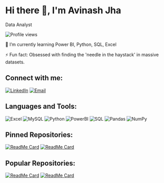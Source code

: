 # Hi there 👋, I'm Avinash Jha

Data Analyst

![Profile views](https://komarev.com/ghpvc/?username=Avinash-Jha19&color=blue)

🌱 I’m currently learning Power BI, Python, SQL, Excel

⚡ Fun fact: Obsessed with finding the 'needle in the haystack' in massive datasets. 

## Connect with me:
[![LinkedIn](https://img.shields.io/badge/-LinkedIn-blue?style=flat&logo=Linkedin&logoColor=white)](https://www.linkedin.com/in/avinash-jha19/)
[![Email](https://img.shields.io/badge/Email-D14836?style=flat&logo=Gmail&logoColor=white)](mailto:avinash19.work@gmail.com)

## Languages and Tools:
![Excel](https://img.shields.io/badge/Microsoft_Excel-217346?style=flat&logo=Microsoft-Excel&logoColor=white)
![MySQL](https://img.shields.io/badge/MySQL-4479A1?style=flat&logo=MySQL&logoColor=white)
![Python](https://img.shields.io/badge/Python-3776AB?style=flat&logo=python&logoColor=white)
![PowerBI](https://img.shields.io/badge/PowerBI-F2C811?style=flat&logo=Power%20BI&logoColor=black)
![SQL](https://img.shields.io/badge/SQL-CC2927?style=flat&logo=microsoft-sql-server&logoColor=white)
![Pandas](https://img.shields.io/badge/Pandas-150458?style=flat&logo=pandas&logoColor=white)
![NumPy](https://img.shields.io/badge/NumPy-013243?style=flat&logo=NumPy&logoColor=white)

## Pinned Repositories:
[![ReadMe Card](https://github-readme-stats.vercel.app/api/pin/?username=Avinash-Jha19&repo=Excel-Sales-Analytics&v=1)](https://github.com/Avinash-Jha19/Excel-Sales-Analytics)
[![ReadMe Card](https://github-readme-stats.vercel.app/api/pin/?username=Avinash-Jha19&repo=SteelCo-Business-Analysis)](https://github.com/Avinash-Jha19/SteelCo-Business-Analysis)

## Popular Repositories:
[![ReadMe Card](https://github-readme-stats.vercel.app/api/pin/?username=Avinash-Jha19&repo=Excel-Sales-Analytics)](https://github.com/Avinash-Jha19/Excel-Sales-Analytics)
[![ReadMe Card](https://github-readme-stats.vercel.app/api/pin/?username=Avinash-Jha19&repo=SteelCo-Business-Analysis)](https://github.com/Avinash-Jha19/SteelCo-Business-Analysis)
